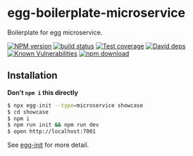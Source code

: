 # egg-boilerplate-microservice

Boilerplate for egg microservice.

[![NPM version][npm-image]][npm-url]
[![build status][travis-image]][travis-url]
[![Test coverage][codecov-image]][codecov-url]
[![David deps][david-image]][david-url]
[![Known Vulnerabilities][snyk-image]][snyk-url]
[![npm download][download-image]][download-url]

[npm-image]: https://img.shields.io/npm/v/egg-boilerplate-microservice.svg?style=flat-square
[npm-url]: https://npmjs.org/package/egg-boilerplate-microservice
[travis-image]: https://img.shields.io/travis/eggjs/egg-boilerplate-microservice.svg?style=flat-square
[travis-url]: https://travis-ci.org/eggjs/egg-boilerplate-microservice
[codecov-image]: https://img.shields.io/codecov/c/github/eggjs/egg-boilerplate-microservice.svg?style=flat-square
[codecov-url]: https://codecov.io/gh/eggjs/egg-boilerplate-microservice
[david-image]: https://img.shields.io/david/eggjs/egg-boilerplate-microservice.svg?style=flat-square
[david-url]: https://david-dm.org/eggjs/egg-boilerplate-microservice
[snyk-image]: https://snyk.io/test/npm/egg-boilerplate-microservice/badge.svg?style=flat-square
[snyk-url]: https://snyk.io/test/npm/egg-boilerplate-microservice
[download-image]: https://img.shields.io/npm/dm/egg-boilerplate-microservice.svg?style=flat-square
[download-url]: https://npmjs.org/package/egg-boilerplate-microservice

## Installation

**Don't `npm i` this directly**

```bash
$ npx egg-init --type=microservice showcase
$ cd showcase
$ npm i
$ npm run init && npm run dev
$ open http://localhost:7001
```

See [egg-init](https://github.com/eggjs/egg-init) for more detail.
